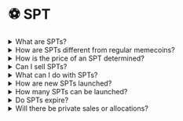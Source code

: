 # ⚽ SPT

<details>

<summary>What are SPTs?</summary>

**SPTs (Sport Player Tokens)** are fixed-supply ERC-20 tokens tied to the real-world performance of individual athletes. They are the foundational asset of the SVM ecosystem — a new type of memecoin that rewards fandom, knowledge, and participation.

</details>

<details>

<summary>How are SPTs different from regular memecoins?</summary>



While memecoins are usually based on hype alone, **SPTs combine virality with utility**:

* Fixed supply and tradable
* Performance-based staking rewards
* Integrated into airdrop and point systems
* Unique to each athlete, with value tied to both on-field and social activity

</details>

<details>

<summary>How is the price of an SPT determined?</summary>

At launch, SPTs use a **bonding curve mechanism**. Early buyers get the lowest price, and the price increases with each new purchase. After the bonding curve finishes, the token becomes freely tradable on the open market.

</details>

<details>

<summary>Can I sell SPTs?</summary>

Yes — once an SPT exits its bonding curve phase, it becomes **fully liquid** and tradable on DEXs. Selling before the bonding curve ends is discouraged (and penalized via Sporties deductions).

</details>

<details>

<summary>What can I do with SPTs?</summary>

* **Trade** based on hype, sentiment, or predictions
* **Stake** them to earn weekly rewards tied to performance and protocol activity
* **Earn Sporties** just by holding (staking) them
* **Access airdrops** and boost your ecosystem scor

</details>

<details>

<summary>How are new SPTs launched?</summary>

New SPTs are launched through **bonding curve campaigns** with accompanying airdrops. Users can allocate Sporties, help promote, and buy early for the best price. Later on, the community will be able to vote, via SVTs, new SPTs' launches.

</details>

<details>

<summary>How many SPTs can be launched?</summary>

There is **no hard cap**. The goal is to tokenize **every athlete in the world**. New SPTs launch regularly — from global stars to emerging talents.

</details>

<details>

<summary>Do SPTs expire?</summary>

Not by default. However, low-activity or deprecated SPTs may have their reward and staking mechanisms paused over time — based on DAO decisions.

</details>

<details>

<summary>Will there be private sales or allocations?</summary>

Yes. Select SPTs may have **private sales or strategic allocations** before public bonding curve launch — typically for partnerships, influencers, or collaborators.

</details>
